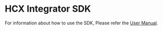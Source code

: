 # HCX Integrator SDK

For information about how to use the SDK, Please refer the [User Manual](https://github.com/Swasth-Digital-Health-Foundation/hcx-platform/wiki/HCX-Integration-SDK-User-Manual).
